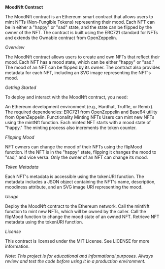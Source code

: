 **MoodNft Contract**

The MoodNft contract is an Ethereum smart contract that allows users to mint NFTs (Non-Fungible Tokens) representing their mood. Each NFT can be in either a "happy" or "sad" state, and the state can be flipped by the owner of the NFT. The contract is built using the ERC721 standard for NFTs and extends the Ownable contract from OpenZeppelin.


*Overview*

The MoodNft contract allows users to create and own NFTs that reflect their mood. Each NFT has a mood state, which can be either "happy" or "sad." The mood of an NFT can be flipped by its owner. The contract also provides metadata for each NFT, including an SVG image representing the NFT's mood.

*Getting Started*

To deploy and interact with the MoodNft contract, you need:

An Ethereum development environment (e.g., Hardhat, Truffle, or Remix).
The required dependencies: ERC721 from OpenZeppelin and Base64 utility from OpenZeppelin.
Functionality
Minting NFTs
Users can mint new NFTs using the mintNft function. Each minted NFT starts with a mood state of "happy." The minting process also increments the token counter.

*Flipping Mood*

NFT owners can change the mood of their NFTs using the flipMood function. If the NFT is in the "happy" state, flipping it changes the mood to "sad," and vice versa. Only the owner of an NFT can change its mood.

*Token Metadata*

Each NFT's metadata is accessible using the tokenURI function. The metadata includes a JSON object containing the NFT's name, description, moodiness attribute, and an SVG image URI representing the mood.

*Usage*

Deploy the MoodNft contract to the Ethereum network.
Call the mintNft function to mint new NFTs, which will be owned by the caller.
Call the flipMood function to change the mood state of an owned NFT.
Retrieve NFT metadata using the tokenURI function.

*License*

This contract is licensed under the MIT License. See LICENSE for more information.

*Note: This project is for educational and informational purposes. Always review and test the code before using it in a production environment.*




